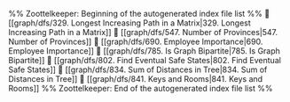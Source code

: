 %% Zoottelkeeper: Beginning of the autogenerated index file list  %%
📄 [[graph/dfs/329. Longest Increasing Path in a Matrix|329. Longest Increasing Path in a Matrix]]
📄 [[graph/dfs/547. Number of Provinces|547. Number of Provinces]]
📄 [[graph/dfs/690. Employee Importance|690. Employee Importance]]
📄 [[graph/dfs/785. Is Graph Bipartite|785. Is Graph Bipartite]]
📄 [[graph/dfs/802. Find Eventual Safe States|802. Find Eventual Safe States]]
📄 [[graph/dfs/834. Sum of Distances in Tree|834. Sum of Distances in Tree]]
📄 [[graph/dfs/841. Keys and Rooms|841. Keys and Rooms]]
%% Zoottelkeeper: End of the autogenerated index file list  %%
